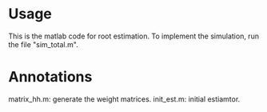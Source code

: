 # Usage
This is the matlab code for root estimation. To implement the simulation, run the file "sim_total.m".

# Annotations
matrix_hh.m: generate the weight matrices.
init_est.m: initial estiamtor.




